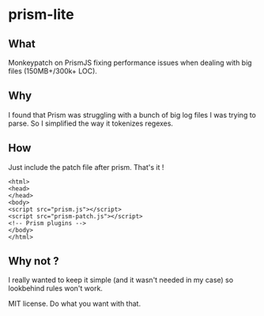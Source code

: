 # prism-lite

What
----
Monkeypatch on PrismJS fixing performance issues when dealing with big files (150MB+/300k+ LOC).

Why
---
I found that Prism was struggling with a bunch of big log files I was trying to parse. So I simplified the way it tokenizes regexes.

How
---
Just include the patch file after prism. That's it !

```
<html>
<head>
</head>
<body>
<script src="prism.js"></script>
<script src="prism-patch.js"></script>
<!-- Prism plugins -->
</body>
</html>
```

Why not ?
---------
I really wanted to keep it simple (and it wasn't needed in my case) so lookbehind rules won't work.


MIT license. Do what you want with that.

